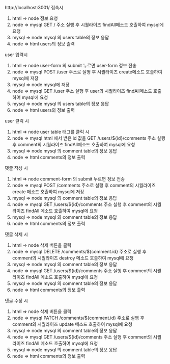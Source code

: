 http://localhost:3001/ 접속시
 1. html => node
    정보 요청
 2. node => mysql
    GET / 주소 실행 후 시퀄라이즈 findAll메소드 호출하여 mysql에 요청
 3. mysql => node 
    mysql 의 users table의 정보 응답
 4. node => html
    users의 정보 출력


user 입력시
 1. html => node
    user-form 의 submit 누르면 user-form 정보 전송
 3. node => mysql 
    POST /user 주소로 실행 후 시퀄라이즈 create메소드 호출하여 mysql에 저장
 4. mysql => node
    mysql에 저장
 5. node => mysql
    GET /user 주소 실행 후 user의 시퀄라이즈 findAll메소드 호출하여 mysql에 요청
 6. mysql => node 
    mysql 의 users table의 정보 응답
 7. node => html
    users의 정보 출력


user 클릭 시
 1. html => node
    user table 태그를 클릭 시
 2. node => mysql 
    html 에서 받은 id 값을 GET /users/${id}/comments 주소 실행 후 comment의 시퀄라이즈 findAll메소드 호출하여 mysql에 요청
 3. mysql => node 
    mysql 의 comment table의 정보 응답
 4. node => html
    comments의 정보 출력

댓글 작성 시
 1. html => node
    comment-form 의 submit 누르면 정보 전송
 2. node => mysql 
    POST /comments 주소로 실행 후 comment의 시퀄라이즈 create 메소드 호출하여 mysql에 저장
 3. mysql => node
     mysql 의 comment table의 정보 응답
 4. node => mysql
    GET /users/${id}/comments 주소 실행 후 comment의 시퀄라이즈 findAll 메소드 호출하여 mysql에 요청
 5. mysql => node 
    mysql 의 comment table의 정보 응답
 6. node => html
    comments의 정보 출력


댓글 삭제 시
 1. html => node
    삭제 버튼을 클릭
 2. node => mysql 
    DELETE /comments/${comment.id} 주소로 실행 후 comment의 시퀄라이즈 destroy 메소드 호출하여 mysql에 요청
 3. mysql => node
    mysql 의 comment table의 정보 응답
 4. node => mysql
    GET /users/${id}/comments 주소 실행 후 comment의 시퀄라이즈 findAll 메소드 호출하여 mysql에 요청
 5. mysql => node 
    mysql 의 comment table의 정보 응답
 6. node => html
    comments의 정보 출력


댓글 수정 시
 1. html => node
    삭제 버튼을 클릭
 2. node => mysql 
    PATCH /comments/${comment.id} 주소로 실행 후 comment의 시퀄라이즈 update 메소드 호출하여 mysql에 요청
 3. mysql => node
    mysql 의 comment table의 정보 응답
 4. node => mysql
    GET /users/${id}/comments 주소 실행 후 comment의 시퀄라이즈 findAll 메소드 호출하여 mysql에 요청
 5. mysql => node 
    mysql 의 comment table의 정보 응답
 6. node => html
    comments의 정보 출력
